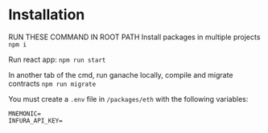 # Installation
RUN THESE COMMAND IN ROOT PATH
Install packages in multiple projects
`npm i`

Run react app:
`npm run start`

In another tab of the cmd, run ganache locally, compile and migrate contracts
`npm run migrate`

You must create a `.env` file in `/packages/eth` with the following variables:
```
MNEMONIC=
INFURA_API_KEY=
```
